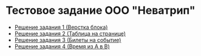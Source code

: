 # Тестовое задание ООО "Неватрип"

* [Решение задания 1 (Верстка блока)](https://github.com/gruv19/nevatrip-test/tree/master/1_1_layout)
* [Решение задания 2 (Таблица на странице)](https://github.com/gruv19/nevatrip-test/tree/master/1_2_table)
* [Решение задания 3 (Билеты на событие)](https://github.com/gruv19/nevatrip-test/tree/master/2_1_tickets)
* [Решение задания 4 (Время из A в B)](https://github.com/gruv19/nevatrip-test/tree/master/2_2_time)
